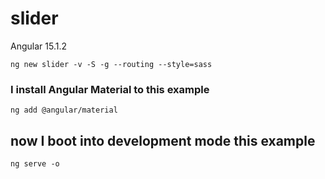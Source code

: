 # slider

Angular 15.1.2

```shell
ng new slider -v -S -g --routing --style=sass
```

### I install Angular Material to this example

```shell
ng add @angular/material
```

## now I boot into development mode this example

```shell
ng serve -o
```

